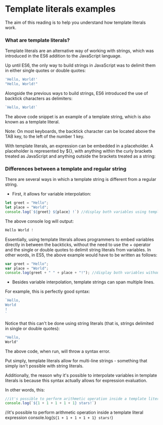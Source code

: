 # Template literals examples
The aim of this reading is to help you understand how template literals work.

### What are template literals?
Template literals are an alternative way of working with strings, which was introduced in the ES6 addition to the JavaScript language.

Up until ES6, the only way to build strings in JavaScript was to delimit them in either single quotes or double quotes:
```js
'Hello, World!'
"Hello, World!"
```

Alongside the previous ways to build strings, ES6 introduced the use of backtick characters as delimiters:  

```js
`Hello, World!`
```
The above code snippet is an example of a template string, which is also known as a template literal.

Note: On most keyboards, the backtick character can be located above the TAB key, to the left of the number 1 key.

 With template literals, an expression can be embedded in a placeholder. A placeholder is represented by ${}, with anything within the curly brackets treated as JavaScript and anything outside the brackets treated as a string:  
 
 ### Differences between a template and regular string
There are several ways in which a template string is different from a regular string.

* First, it allows for variable interpolation:
```js
let greet = "Hello";
let place = "World";
console.log(`${greet} ${place} !`) //display both variables using template literals
```
The above console log will output:  
```js
Hello World !
```
Essentially, using template literals allows programmers to embed variables directly in between the backticks, without the need to use the + operator and the single or double quotes to delimit string literals from variables. In other words, in ES5, the above example would have to be written as follows:  
```js
var greet = "Hello";
var place = "World";
console.log(greet + " " + place + "!"); //display both variables without using template literals
```

* Besides variable interpolation, template strings can span multiple lines.

For example, this is perfectly good syntax:
```js
`Hello,
World
!
`
```
Notice that this can't be done using string literals (that is, strings delimited in single or double quotes):  
```js
"Hello,
World"
```
The above code, when run, will throw a syntax error.

Put simply, template literals allow for multi-line strings - something that simply isn't possible with string literals.

Additionally, the reason why it's possible to interpolate variables in template literals is because this syntax actually allows for expression evaluation. 

In other words, this:
```js
//it's possible to perform arithmetic operation inside a template literal expression
console.log(`${1 + 1 + 1 + 1 + 1} stars!`) 
```
//it's possible to perform arithmetic operation inside a template literal expression
console.log(`${1 + 1 + 1 + 1 + 1} stars!`) 